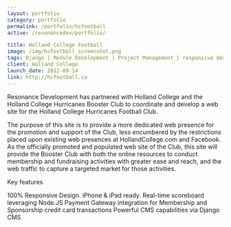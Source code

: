 ```yaml
---
layout: portfolio
category: portfolio
permalink: /portfolio/hcfootball
active: /resonancedev/portfolio/

title: Holland College Football
image: /img/hcfootball_screenshot.png
tags: Django | Module Development | Project Management | responsive design | Theme Development
client: Holland College
launch_date: 2012-09-14
link: http://hcfootball.ca
---
```

Resonance Development has partnered with Holland College and the Holland College Hurricanes Booster Club to coordinate and develop a web site for the Holland College Hurricanes Football Club.

<!--break-->

The purpose of this site is to provide a more dedicated web presence for the promotion and support of the Club, less encumbered by the restrictions placed upon existing web presences at HollandCollege.com and Facebook. As the officially promoted and populated web site of the Club, this site will provide the Booster Club with both the online resources to conduct membership and fundraising activities with greater ease and reach, and the web traffic to capture a targeted market for those activities.

Key features

100% Responsive Design. iPhone & iPad ready.
Real-time scoreboard leveraging Node.JS
Payment Gateway integration for Membership and Sponsorship credit card transactions
Powerful CMS capabilities via Django CMS